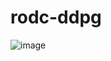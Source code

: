 # rodc-ddpg
![image](https://user-images.githubusercontent.com/29575993/177898546-b1f76105-29fa-4f85-a481-374fa81e657b.png)
